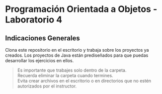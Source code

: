 # Programación Orientada a Objetos - Laboratorio 4

## Indicaciones Generales

Clona este repositorio en el escritorio y trabaja sobre los proyectos ya creados. Los proyectos de Java están prediseñados para que puedas desarrollar los ejercicios en ellos.

> Es importante que trabajes solo dentro de la carpeta.    
> Recuerda eliminar la carpeta cuando termines.     
> Evita crear archivos en el escritorio o en directorios que no estén autorizados por el instructor.